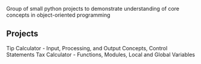 Group of small python projects to demonstrate understanding of core concepts in object-oriented programming

## Projects
Tip Calculator - Input, Processing, and Output Concepts, Control Statements
Tax Calculator - Functions, Modules, Local and Global Variables
